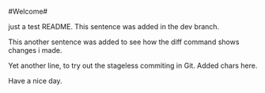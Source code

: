 #Welcome#

just a test README. This sentence was added in the dev branch.

This another sentence was added to see how the diff command shows changes i made.

Yet another line, to try out the stageless commiting in Git. Added chars here.

Have a nice day.
